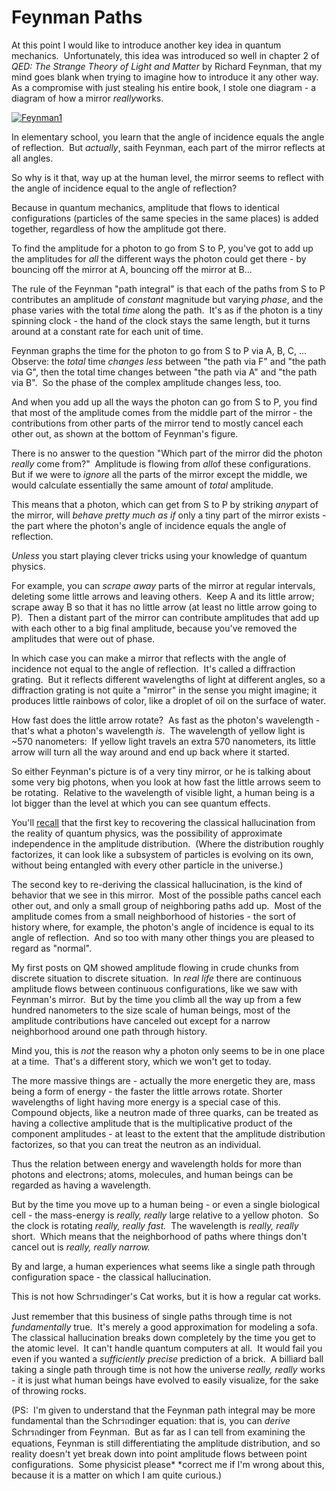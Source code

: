 
# Feynman Paths

At this point I would like to introduce another key idea in quantum
mechanics.  Unfortunately, this idea was introduced so well in
chapter 2 of *QED: The Strange Theory of Light and Matter* by
Richard Feynman, that my mind goes blank when trying to imagine how
to introduce it any other way.  As a compromise with just stealing
his entire book, I stole one diagram - a diagram of how a mirror
*really*works.

[![Feynman1](http://lesswrong.com/static/imported/2008/04/16/feynman1.png "Feynman1")](http://lesswrong.com/static/imported/2008/04/16/feynman1.png)

In elementary school, you learn that the angle of incidence equals
the angle of reflection.  But *actually*, saith Feynman, each part
of the mirror reflects at all angles.

So why is it that, way up at the human level, the mirror seems to
reflect with the angle of incidence equal to the angle of
reflection?

Because in quantum mechanics, amplitude that flows to identical
configurations (particles of the same species in the same places)
is added together, regardless of how the amplitude got there.

To find the amplitude for a photon to go from S to P, you've got to
add up the amplitudes for *all* the different ways the photon could
get there - by bouncing off the mirror at A, bouncing off the
mirror at B...

The rule of the Feynman "path integral" is that each of the paths
from S to P contributes an amplitude of *constant* magnitude but
varying *phase*, and the phase varies with the total *time* along
the path.  It's as if the photon is a tiny spinning clock - the
hand of the clock stays the same length, but it turns around at a
constant rate for each unit of time.

Feynman graphs the time for the photon to go from S to P via A, B,
C, ...  Observe: the *total* time *changes less* between "the path
via F" and "the path via G", then the total time changes between
"the path via A" and "the path via B".  So the phase of the complex
amplitude changes less, too.

And when you add up all the ways the photon can go from S to P, you
find that most of the amplitude comes from the middle part of the
mirror - the contributions from other parts of the mirror tend to
mostly cancel each other out, as shown at the bottom of Feynman's
figure.

There is no answer to the question "Which part of the mirror did
the photon *really* come from?"  Amplitude is flowing from *all*of
these configurations.  But if we were to *ignore* all the parts of
the mirror except the middle, we would calculate essentially the
same amount of *total* amplitude.

This means that a photon, which can get from S to P by striking
*any*part of the mirror, will *behave pretty much as if* only a
tiny part of the mirror exists - the part where the photon's angle
of incidence equals the angle of reflection.

*Unless* you start playing clever tricks using your knowledge of
quantum physics.

For example, you can *scrape away* parts of the mirror at regular
intervals, deleting some little arrows and leaving others.  Keep A
and its little arrow; scrape away B so that it has no little arrow
(at least no little arrow going to P).  Then a distant part of the
mirror can contribute amplitudes that add up with each other to a
big final amplitude, because you've removed the amplitudes that
were out of phase.

In which case you can make a mirror that reflects with the angle of
incidence not equal to the angle of reflection.  It's called a
diffraction grating.  But it reflects different wavelengths of
light at different angles, so a diffraction grating is not quite a
"mirror" in the sense you might imagine; it produces little
rainbows of color, like a droplet of oil on the surface of water.

How fast does the little arrow rotate?  As fast as the photon's
wavelength - that's what a photon's wavelength *is*.  The
wavelength of yellow light is \~570 nanometers:  If yellow light
travels an extra 570 nanometers, its little arrow will turn all the
way around and end up back where it started.

So either Feynman's picture is of a very tiny mirror, or he is
talking about some very big photons, when you look at how fast the
little arrows seem to be rotating.  Relative to the wavelength of
visible light, a human being is a lot bigger than the level at
which you can see quantum effects.

You'll
[recall](http://www.overcomingbias.com/2008/04/quantum-arena.html)
that the first key to recovering the classical hallucination from
the reality of quantum physics, was the possibility of approximate
independence in the amplitude distribution.  (Where the
distribution roughly factorizes, it can look like a subsystem of
particles is evolving on its own, without being entangled with
every other particle in the universe.)

The second key to re-deriving the classical hallucination, is the
kind of behavior that we see in this mirror.  Most of the possible
paths cancel each other out, and only a small group of neighboring
paths add up.  Most of the amplitude comes from a small
neighborhood of histories - the sort of history where, for example,
the photon's angle of incidence is equal to its angle of
reflection.  And so too with many other things you are pleased to
regard as "normal".

My first posts on QM showed amplitude flowing in crude chunks from
discrete situation to discrete situation.  In *real life* there are
continuous amplitude flows between continuous configurations, like
we saw with Feynman's mirror.  But by the time you climb all the
way up from a few hundred nanometers to the size scale of human
beings, most of the amplitude contributions have canceled out
except for a narrow neighborhood around one path through history.

Mind you, this is *not* the reason why a photon only seems to be in
one place at a time.  That's a different story, which we won't get
to today.

The more massive things are - actually the more energetic they are,
mass being a form of energy - the faster the little arrows rotate.
Shorter wavelengths of light having more energy is a special case
of this.  Compound objects, like a neutron made of three quarks,
can be treated as having a collective amplitude that is the
multiplicative product of the component amplitudes - at least to
the extent that the amplitude distribution factorizes, so that you
can treat the neutron as an individual.

Thus the relation between energy and wavelength holds for more than
photons and electrons; atoms, molecules, and human beings can be
regarded as having a wavelength.

But by the time you move up to a human being - or even a single
biological cell - the mass-energy is *really, really* large
relative to a yellow photon.  So the clock is rotating
*really, really fast.*  The wavelength is *really, really* short. 
Which means that the neighborhood of paths where things don't
cancel out is *really, really narrow.*

By and large, a human experiences what seems like a single path
through configuration space - the classical hallucination.

This is not how Schrรถdinger's Cat works, but it is how a regular
cat works.

Just remember that this business of single paths through time is
not *fundamentally* true.  It's merely a good approximation for
modeling a sofa.  The classical hallucination breaks down
completely by the time you get to the atomic level.  It can't
handle quantum computers at all.  It would fail you even if you
wanted a *sufficiently precise* prediction of a brick.  A billiard
ball taking a single path through time is not how the universe
*really, really* works - it is just what human beings have evolved
to easily visualize, for the sake of throwing rocks.

(PS:  I'm given to understand that the Feynman path integral may be
more fundamental than the Schrรถdinger equation: that is, you can
*derive* Schrรถdinger from Feynman.  But as far as I can tell from
examining the equations, Feynman is still differentiating the
amplitude distribution, and so reality doesn't yet break down into
point amplitude flows between point configurations.  Some physicist
please* *correct me if I'm wrong about this, because it is a matter
on which I am quite curious.)
